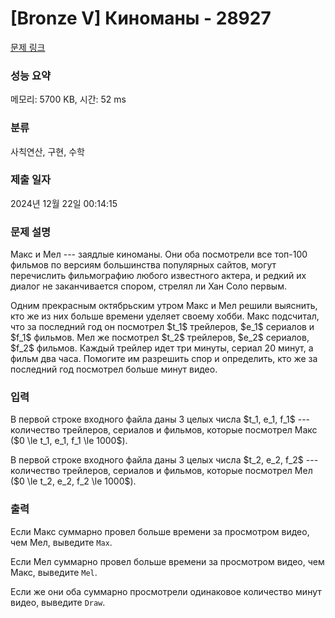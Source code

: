 # [Bronze V] Киноманы - 28927 

[문제 링크](https://www.acmicpc.net/problem/28927) 

### 성능 요약

메모리: 5700 KB, 시간: 52 ms

### 분류

사칙연산, 구현, 수학

### 제출 일자

2024년 12월 22일 00:14:15

### 문제 설명

<p>Макс и Мел --- заядлые киноманы. Они оба посмотрели все топ-100 фильмов по версиям большинства популярных сайтов, могут перечислить фильмографию любого известного актера, и редкий их диалог не заканчивается спором, стрелял ли Хан Соло первым. </p>

<p>Одним прекрасным октябрьским утром Макс и Мел решили выяснить, кто же из них больше времени уделяет своему хобби. Макс подсчитал, что за последний год он посмотрел $t_1$ трейлеров, $e_1$ сериалов и $f_1$ фильмов. Мел же посмотрел $t_2$ трейлеров, $e_2$ сериалов, $f_2$ фильмов. Каждый трейлер идет три минуты, сериал 20 минут, а фильм два часа. Помогите им разрешить спор и определить, кто же за последний год посмотрел больше минут видео.</p>

### 입력 

 <p>В первой строке входного файла даны 3 целых числа $t_1, e_1, f_1$ --- количество трейлеров, сериалов  и фильмов, которые посмотрел Макс ($0 \le t_1, e_1, f_1 \le 1000$).</p>

<p>В первой строке входного файла даны 3 целых числа $t_2, e_2, f_2$ --- количество трейлеров, сериалов и фильмов, которые посмотрел Мел ($0 \le t_2, e_2, f_2 \le 1000$).</p>

### 출력 

 <p>Если Макс суммарно провел больше времени за просмотром видео, чем Мел, выведите <code>Max</code>.</p>

<p>Если Мел суммарно провел больше времени за просмотром видео, чем Макс, выведите <code>Mel</code>.</p>

<p>Если же они оба суммарно просмотрели одинаковое количество минут видео, выведите <code>Draw</code>.</p>

